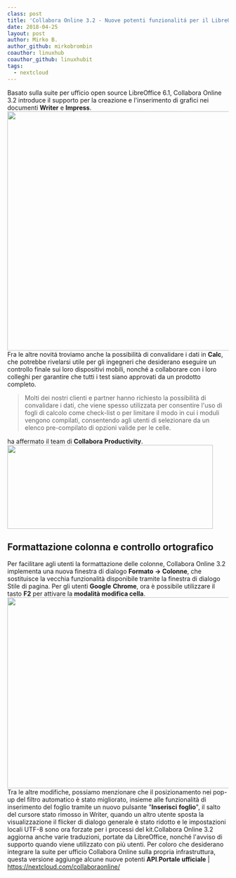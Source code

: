 ```yaml
---
class: post
title: 'Collabora Online 3.2 - Nuove potenti funzionalitá per il LibreOffice in Cloud'
date: 2018-04-25
layout: post
author: Mirko B.
author_github: mirkobrombin
coauthor: linuxhub
coauthor_github: linuxhubit
tags:
  - nextcloud
---
```

Basato sulla suite per ufficio open source LibreOffice 6.1, Collabora Online 3.2 introduce il supporto per la creazione e l'inserimento di grafici nei documenti <strong>Writer</strong> e <strong>Impress</strong>.<a href="https://linuxhub.it/wordpress/wp-content/uploads/2018/04/linuxhub-collabora-online-3-2-brings-more-powerful-features-to-libreoffice-in-the-cloud-520775-2.jpg"><img class="aligncenter size-full wp-image-4573 size-full wp-image-382" src="https://linuxhub.it/wordpress/wp-content/uploads/2018/04/linuxhub-collabora-online-3-2-brings-more-powerful-features-to-libreoffice-in-the-cloud-520775-2.jpg" alt="" width="781" height="545" /></a>Fra le altre novitá troviamo anche la possibilità di convalidare i dati in <strong>Calc</strong>, che potrebbe rivelarsi utile per gli ingegneri che desiderano eseguire un controllo finale sui loro dispositivi mobili, nonché a collaborare con i loro colleghi per garantire che tutti i test siano approvati da un prodotto completo.<blockquote>Molti dei nostri clienti e partner hanno richiesto la possibilità di convalidare i dati, che viene spesso utilizzata per consentire l'uso di fogli di calcolo come check-list o per limitare il modo in cui i moduli vengono compilati, consentendo agli utenti di selezionare da un elenco pre-compilato di opzioni valide per le celle.</blockquote>ha affermato il team di <strong>Collabora</strong> <strong>Productivity</strong>.<a href="https://linuxhub.it/wordpress/wp-content/uploads/2018/04/collabora-online-3-2-brings-more-powerful-features-to-libreoffice-in-the-cloud-520775-3.jpg"><img class="aligncenter size-full wp-image-4578 size-full wp-image-383" src="https://linuxhub.it/wordpress/wp-content/uploads/2018/04/collabora-online-3-2-brings-more-powerful-features-to-libreoffice-in-the-cloud-520775-3.jpg" alt="" width="468" height="191" /></a><h2>Formattazione colonna e controllo ortografico</h2>Per facilitare agli utenti la formattazione delle colonne, Collabora Online 3.2 implementa una nuova finestra di dialogo <strong>Formato -&gt; Colonne</strong>, che sostituisce la vecchia funzionalità disponibile tramite la finestra di dialogo Stile di pagina. Per gli utenti <strong>Google</strong> <strong>Chrome</strong>, ora è possibile utilizzare il tasto <strong>F2</strong> per attivare la <strong>modalità modifica cella</strong>.<a href="https://linuxhub.it/wordpress/wp-content/uploads/2018/04/collabora-online-3-2-brings-more-powerful-features-to-libreoffice-in-the-cloud-520775-5.jpg"><img class="aligncenter size-full wp-image-4577 size-full wp-image-384" src="https://linuxhub.it/wordpress/wp-content/uploads/2018/04/collabora-online-3-2-brings-more-powerful-features-to-libreoffice-in-the-cloud-520775-5.jpg" alt="" width="633" height="435" /></a>Tra le altre modifiche, possiamo menzionare che il posizionamento nei pop-up del filtro automatico è stato migliorato, insieme alle funzionalità di inserimento del foglio tramite un nuovo pulsante "<strong>Inserisci</strong> <strong>foglio</strong>", il salto del cursore stato rimosso in Writer, quando un altro utente sposta la visualizzazione il flicker di dialogo generale è stato ridotto e le impostazioni locali UTF-8 sono ora forzate per i processi del kit.Collabora Online 3.2 aggiorna anche varie traduzioni, portate da LibreOffice, nonché l'avviso di supporto quando viene utilizzato con più utenti. Per coloro che desiderano integrare la suite per ufficio Collabora Online sulla propria infrastruttura, questa versione aggiunge alcune nuove potenti <strong>API</strong>.<strong>Portale ufficiale</strong> | <a href="https://nextcloud.com/collaboraonline/">https://nextcloud.com/collaboraonline/</a>